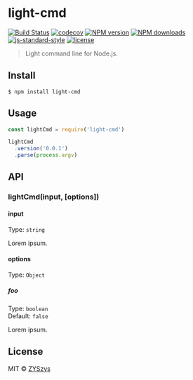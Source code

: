 # light-cmd

[![Build Status](https://travis-ci.com/ZYSzys/light-cmd.svg?token=hDbx4fFbLLvMJQybMquv&branch=master)](https://travis-ci.com/ZYSzys/light-cmd)
[![codecov](https://codecov.io/gh/ZYSzys/light-cmd/branch/master/graph/badge.svg?token=rXrUK6SUcO)](https://codecov.io/gh/ZYSzys/light-cmd)
[![NPM version](https://img.shields.io/npm/v/light-cmd.svg?style=flat)](https://npmjs.com/package/light-cmd)
[![NPM downloads](https://img.shields.io/npm/dm/light-cmd.svg?style=flat)](https://npmjs.com/package/light-cmd)
[![js-standard-style](https://img.shields.io/badge/code%20style-standard-brightgreen.svg)](http://standardjs.com)
[![license](https://img.shields.io/github/license/ZYSzys/light-cmd.svg)](https://github.com/ZYSzys/light-cmd/blob/master/LICENSE)

> Light command line for Node.js.


## Install

```
$ npm install light-cmd
```


## Usage

```js
const lightCmd = require('light-cmd')

lightCmd
  .version('0.0.1')
  .parse(process.argv)

```


## API

### lightCmd(input, [options])

#### input

Type: `string`

Lorem ipsum.

#### options

Type: `Object`

##### foo

Type: `boolean`<br>
Default: `false`

Lorem ipsum.


## License

MIT © [ZYSzys](http://zyszys.top)
